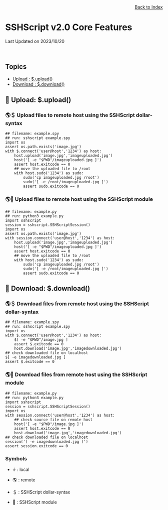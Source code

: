 # SSHScript v2.0 Core Features

Last Updated on 2023/10/20

<div style="text-align:right;position:relative;top:-140px"><a href="./index">Back to Index</a></div>

## Topics

* [Upload : $.upload()](#dollar-upload)
* [Download : $.download()](#dollar-download)


## 🔵 <a name="dollar-upload"></a>Upload: $.upload()

### 🌎＄ Upload files to remote host using the SSHScript dollar-syntax
```
## filename: example.spy
## run: sshscript example.spy
import os
assert os.path.exists('image.jpg')
with $.connect('user@host','1234') as host:
    host.upload('image.jpg','imageuploaded.jpg')
    host('[ -e "$PWD"/imageuploaded.jpg ]')
    assert host.exitcode == 0
    ## move the uploaded file to /root
    with host.sudo('1234') as sudo:
        sudo('cp imageuploaded.jpg /root')
        sudo('[ -e /root/imageuploaded.jpg ]')
        assert sudo.exitcode == 0
```

### 🌎🐍 Upload files to remote host using the SSHScript module

```
## filename: example.py
## run: python3 example.py
import sshscript
session = sshscript.SSHScriptSession()
import os
assert os.path.exists('image.jpg')
with session.connect('user@host','1234') as host:
    host.upload('image.jpg','imageuploaded.jpg')
    host('[ -e "$PWD"/imageuploaded.jpg ]')
    assert host.exitcode == 0
    ## move the uploaded file to /root
    with host.sudo('1234') as sudo:
        sudo('cp imageuploaded.jpg /root')
        sudo('[ -e /root/imageuploaded.jpg ]')
        assert sudo.exitcode == 0
```
## 🔵 <a name="dollar-download"></a>Download: $.download()

### 🌎＄ Download files from remote host using the SSHScript dollar-syntax
```
## filename: example.spy
## run: sshscript example.spy
import os
with $.connect('user@host','1234') as host:
    $[ -e "$PWD"/image.jpg ]
    assert $.exitcode == 0
    host.download('image.jpg','imagedownloaded.jpg')
## check downloaded file on localhost
$[ -e imagedownloaded.jpg ]
assert $.exitcode == 0
```

### 🌎🐍 Download files from remote host using the SSHScript module

```
## filename: example.py
## run: python3 example.py
import sshscript
session = sshscript.SSHScriptSession()
import os
with session.connect('user@host','1234') as host:
    ## check source file on remote host
    host('[ -e "$PWD"/image.jpg ]')
    assert host.exitcode == 0
    host.download('image.jpg','imagedownloaded.jpg')
## check downloaded file on localhost
session('[ -e imagedownloaded.jpg ]')
assert session.exitcode == 0
```

### Symbols

- ⏚ : local

- 🌎 : remote

- ＄ : SSHScript dollar-syntax

- 🐍  : SSHScript module